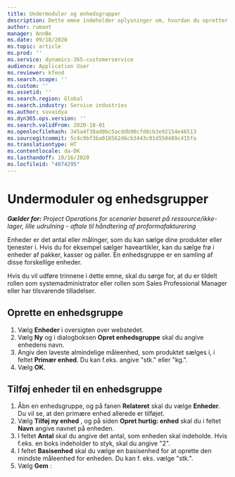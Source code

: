 ```yaml
---
title: Undermoduler og enhedsgrupper
description: Dette emne indeholder oplysninger om, hvordan du opretter enheder og enhedsgrupper i Dynamics 365 Project Operations.
author: rumant
manager: AnnBe
ms.date: 09/18/2020
ms.topic: article
ms.prod: ''
ms.service: dynamics-365-customerservice
audience: Application User
ms.reviewer: kfend
ms.search.scope: ''
ms.custom: ''
ms.assetid: ''
ms.search.region: Global
ms.search.industry: Service industries
ms.author: suvaidya
ms.dyn365.ops.version: ''
ms.search.validFrom: 2020-10-01
ms.openlocfilehash: 345a4f38ad0bc5acddb90cfd8cb3e92154e46513
ms.sourcegitcommit: 5c4c9bf3ba018562d6cb3443c01d550489c415fa
ms.translationtype: HT
ms.contentlocale: da-DK
ms.lasthandoff: 10/16/2020
ms.locfileid: "4074295"
---
```

# <a name="units-and-unit-groups"></a>Undermoduler og enhedsgrupper

_**Gælder for:** Project Operations for scenarier baseret på ressource/ikke-lager, lille udrulning - aftale til håndtering af proformafakturering_

Enheder er det antal eller målinger, som du kan sælge dine produkter eller tjenester i. Hvis du for eksempel sælger haveartikler, kan du sælge frø i enheder af pakker, kasser og paller. En enhedsgruppe er en samling af disse forskellige enheder.

Hvis du vil udføre trinnene i dette emne, skal du sørge for, at du er tildelt rollen som systemadministrator eller rollen som Sales Professional Manager eller har tilsvarende tilladelser.

## <a name="create-a-unit-group"></a>Oprette en enhedsgruppe

1. Vælg **Enheder** i oversigten over webstedet.
2. Vælg **Ny** og i dialogboksen **Opret enhedsgruppe** skal du angive enhedens navn.
3. Angiv den laveste almindelige måleenhed, som produktet sælges i, i feltet **Primær enhed**. Du kan f.eks. angive "stk." eller "kg.".
4. Vælg **OK**.

## <a name="add-units-to-a-unit-group"></a>Tilføj enheder til en enhedsgruppe

1. Åbn en enhedsgruppe, og på fanen **Relateret** skal du vælge **Enheder**. Du vil se, at den primære enhed allerede er tilføjet.
2. Vælg **Tilføj ny enhed** , og på siden **Opret hurtig: enhed** skal du i feltet **Navn** angive navnet på enheden.
3. I feltet **Antal** skal du angive det antal, som enheden skal indeholde. Hvis f.eks. en boks indeholder to styk, skal du angive "2". 
4. I feltet **Basisenhed** skal du vælge en basisenhed for at oprette den mindste måleenhed for enheden. Du kan f. eks. vælge "stk.".
5. Vælg **Gem** :
